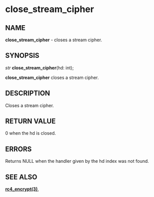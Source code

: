 # close_stream_cipher

## NAME

**close_stream_cipher** - closes a stream cipher.

## SYNOPSIS

*str* **close_stream_cipher**(hd: int);

**close_stream_cipher** closes a stream cipher.

## DESCRIPTION
Closes a stream cipher.

## RETURN VALUE
0 when the hd is closed.

## ERRORS

Returns NULL when the handler given by the hd index was not found.

## SEE ALSO

**[rc4_encrypt(3)](rc4_encrypt.md)**,
